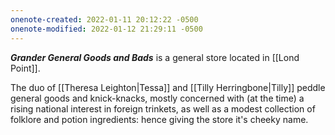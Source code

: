 ```yaml
---
onenote-created: 2022-01-11 20:12:22 -0500
onenote-modified: 2022-01-12 21:29:11 -0500
---
```


***Grander General Goods and Bads*** is a general store located in [[Lond Point]].

The duo of [[Theresa Leighton|Tessa]] and [[Tilly Herringbone|Tilly]] peddle general goods and knick-knacks, mostly concerned with (at the time) a rising national interest in foreign trinkets, as well as a modest collection of folklore and potion ingredients: hence giving the store it's cheeky name.
